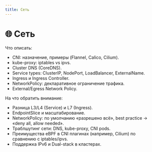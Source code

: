 ```yaml
---
title: Сеть
---
```


# 🌐 Сеть

Что описать:

*   CNI: назначение, примеры (Flannel, Calico, Cilium).
*   kube-proxy: iptables vs ipvs.
*   Cluster DNS (CoreDNS).
*   Service types: ClusterIP, NodePort, LoadBalancer, ExternalName.
*   Ingress и Ingress Controller.
*   NetworkPolicy: декларативное ограничение трафика.
*   External/Egress Network Policy.

На что обратить внимание:

*   Разница L3/L4 (Service) и L7 (Ingress).
*   EndpointSlice и масштабирование.
*   NetworkPolicy: по умолчанию «разрешено всё», best practice → «deny all, allow needed».
*   Траблшутинг сети: DNS, kube-proxy, CNI pods.
*   Преимущества eBPF в CNI плагинах (например, Cilium) по сравнению с iptables/ipvs.
*   Поддержка IPv6 и Dual-stack в кластерах.